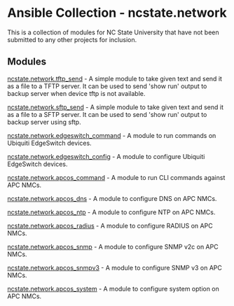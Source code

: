 # Ansible Collection - ncstate.network

This is a collection of modules for NC State University that have not been submitted to any other projects for inclusion.


## Modules
[ncstate.network.tftp_send](plugins/modules/network/tftp/tftp_send.py) - A simple module to take given text and send it as a file to a TFTP server. It can be used to send 'show run' output to backup server when device tftp is not available.

[ncstate.network.sftp_send](plugins/modules/network/sftp/sftp_send.py) - A simple module to take given text and send it as a file to a SFTP server. It can be used to send 'show run' output to backup server using sftp.

[ncstate.network.edgeswitch_command](plugins/modules/network/edgeswitch/edgeswitch_command.py) - A module to run commands on Ubiquiti EdgeSwitch devices.

[ncstate.network.edgeswitch_config](plugins/modules/network/edgeswitch/edgeswitch_config.py) - A module to configure Ubiquiti EdgeSwitch devices.

[ncstate.network.apcos_command](plugins/modules/network/apcos/apcos_command.py) - A module to run CLI commands against APC NMCs.

[ncstate.network.apcos_dns](plugins/modules/network/apcos/apcos_dns.py) - A module to configure DNS on APC NMCs.

[ncstate.network.apcos_ntp](plugins/modules/network/apcos/apcos_ntp.py) - A module to configure NTP on APC NMCs.

[ncstate.network.apcos_radius](plugins/modules/network/apcos/apcos_radius.py) - A module to configure RADIUS on APC NMCs.

[ncstate.network.apcos_snmp](plugins/modules/network/apcos/apcos_snmp.py) - A module to configure SNMP v2c on APC NMCs.

[ncstate.network.apcos_snmpv3](plugins/modules/network/apcos/apcos_snmpv3.py) - A module to configure SNMP v3 on APC NMCs.

[ncstate.network.apcos_system](plugins/modules/network/apcos/apcos_system.py) - A module to configure system option on APC NMCs.